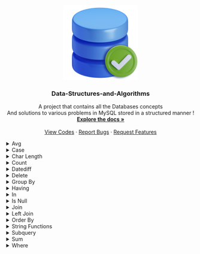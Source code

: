 ﻿<a name="readme-top"></a>

<!-- PROJECT LOGO -->
<br />
<div align="center">
  <a href="https://github.com/ankitguptamdp/Databases/">
    <img src="Resources/Images/Databases.png" alt="Logo" width="200" height="200">
  </a>

  <h3 align="center">Data-Structures-and-Algorithms</h3>

  <p align="center">
    A project that contains all the Databases concepts 
    <br />
    And solutions to various problems in MySQL stored in a structured manner !
    <br />
    <a href="https://github.com/ankitguptamdp/Databases/tree/main/Documents/"><strong>Explore the docs »</strong></a>
    <br />
    <br />
    <a href="https://github.com/ankitguptamdp/Databases/tree/main/Codes/">View Codes</a>
    ·
    <a href="mailto:ankitguptamdp@gmail.com">Report Bugs</a>
    ·
    <a href="mailto:ankitguptamdp@gmail.com">Request Features</a>
  </p>
</div>

<details>
<summary>Avg</summary>

| # | Problem | Solution | Difficulty | Status | Tags |
| --- | --- | --- | --- | --- | --- |
| 1211 | [1211. Queries Quality and Percentage](https://leetcode.com/problems/queries-quality-and-percentage/) | [MySQL](https://github.com/ankitguptamdp/Databases/blob/main/Codes/Avg/1211%20-%20Queries%20Quality%20and%20Percentage.sql) | Easy | Solved | Round, Avg, Group By |

</details>

<details>
<summary>Case</summary>

| # | Problem | Solution | Difficulty | Status | Tags |
| --- | --- | --- | --- | --- | --- |
| 0610 | [Triangle Judgement](https://leetcode.com/problems/triangle-judgement/) | [MySQL](https://github.com/ankitguptamdp/Databases/blob/main/Codes/Case/0610%20-%20Triangle%20Judgement.sql) | Easy | Solved | Case, When, Then, Else, End |

</details>

<details>
<summary>Char Length</summary>

| # | Problem | Solution | Difficulty | Status | Tags |
| --- | --- | --- | --- | --- | --- |
| 1683 | [Invalid Tweets](https://leetcode.com/problems/invalid-tweets/) | [MySQL](https://github.com/ankitguptamdp/Databases/blob/main/Codes/Char_Length/1683%20-%20Invalid%20Tweets.sql) | Easy | Solved | Char Length |

</details>

<details>
<summary>Count</summary>

| # | Problem | Solution | Difficulty | Status | Tags |
| --- | --- | --- | --- | --- | --- |
| 1729 | [Find Followers Count](https://leetcode.com/problems/find-followers-count/) | [MySQL](https://github.com/ankitguptamdp/Databases/blob/main/Codes/Count/1729%20-%20Find%20Followers%20Count.sql) | Easy | Solved | Count, Group By, Order By |
| 2356 | [Number of Unique Subjects Taught by Each Teacher](https://leetcode.com/problems/number-of-unique-subjects-taught-by-each-teacher/) | [MySQL](https://github.com/ankitguptamdp/Databases/blob/main/Codes/Count/2356%20-%20Number%20of%20Unique%20Subjects%20Taught%20by%20Each%20Teacher.sql) | Easy | Solved | Count, Distinct, Group By |

</details>

<details>
<summary>Datediff</summary>

| # | Problem | Solution | Difficulty | Status | Tags |
| --- | --- | --- | --- | --- | --- |
| 0197 | [Rising Temperature](https://leetcode.com/problems/rising-temperature/) | [MySQL](https://github.com/ankitguptamdp/Databases/blob/main/Codes/Datediff/0197%20-%20Rising%20Temperature.sql) | Easy | Solved | Left Join, Datediff, Where |

</details>

<details>
<summary>Delete</summary>

| # | Problem | Solution | Difficulty | Status | Tags |
| --- | --- | --- | --- | --- | --- |
| 0196 | [Delete Duplicate Emails](https://leetcode.com/problems/delete-duplicate-emails/) | [MySQL](https://github.com/ankitguptamdp/Databases/blob/main/Codes/Delete/0196%20-%20Delete%20Duplicate%20Emails.sql) | Easy | Solved | Delete, Where |

</details>

<details>
<summary>Group By</summary>

| # | Problem | Solution | Difficulty | Status | Tags |
| --- | --- | --- | --- | --- | --- |
| 0182 | [Duplicate Emails](https://leetcode.com/problems/duplicate-emails/) | [MySQL](https://github.com/ankitguptamdp/Databases/blob/main/Codes/Group%20By/0182%20-%20Duplicate%20Emails.sql) | Easy | Solved | Group By |

</details>

<details>
<summary>Having</summary>

| # | Problem | Solution | Difficulty | Status | Tags |
| --- | --- | --- | --- | --- | --- |
| 0596 | [Classes More Than 5 Students](https://leetcode.com/problems/classes-more-than-5-students/) | [MySQL](https://github.com/ankitguptamdp/Databases/blob/main/Codes/Having/0596%20-%20Classes%20More%20Than%205%20Students.sql) | Easy | Solved | Group By, Having, Count |

</details>

<details>
<summary>In</summary>

| # | Problem | Solution | Difficulty | Status | Tags |
| --- | --- | --- | --- | --- | --- |
| 0183 | [Customers Who Never Order](https://leetcode.com/problems/customers-who-never-order/) | [MySQL](https://github.com/ankitguptamdp/Databases/blob/main/Codes/In/0183%20-%20Customers%20Who%20Never%20Order.sql) | Easy | Solved | In |

</details>

<details>
<summary>Is Null</summary>

| # | Problem | Solution | Difficulty | Status | Tags |
| --- | --- | --- | --- | --- | --- |
| 0584 | [Find Customer Referee](https://leetcode.com/problems/find-customer-referee/) | [MySQL](https://github.com/ankitguptamdp/Databases/blob/main/Codes/Is%20Null/0584%20-%20Find%20Customer%20Referee.sql) | Easy | Solved | Is Null |

</details>

<details>
<summary>Join</summary>

| # | Problem | Solution | Difficulty | Status | Tags |
| --- | --- | --- | --- | --- | --- |
| 0570 | [Managers with at Least 5 Direct Reports](https://leetcode.com/problems/managers-with-at-least-5-direct-reports/) | [MySQL](https://github.com/ankitguptamdp/Databases/blob/main/Codes/Join/0570%20-%20Managers%20with%20at%20Least%205%20Direct%20Reports.sql) | Medium | Solved | Join, Temporary Table, Group By, Having, Count |
| 1075 | [Project Employees I](https://leetcode.com/problems/project-employees-i/) | [MySQL](https://github.com/ankitguptamdp/Databases/blob/main/Codes/Join/1075%20-%20Project%20Employees%20I.sql) | Easy | Solved | Round, Avg, Join, Group By |
| 1661 | [Average Time of Process per Machine](https://leetcode.com/problems/average-time-of-process-per-machine/) | [MySQL](https://github.com/ankitguptamdp/Databases/blob/main/Codes/Join/1661%20-%20Average%20Time%20of%20Process%20per%20Machine.sql) | Easy | Solved | Round, Avg, Join, Where, Group By |
| 1731 | [The Number of Employees Which Report to Each Employee](https://leetcode.com/problems/the-number-of-employees-which-report-to-each-employee/) | [MySQL](https://github.com/ankitguptamdp/Databases/blob/main/Codes/Join/1731%20-%20The%20Number%20of%20Employees%20Which%20Report%20to%20Each%20Employee.sql) | Easy | Solved | Count, Round, Join, Group By, Order By |

</details>

<details>
<summary>Left Join</summary>

| # | Problem | Solution | Difficulty | Status | Tags |
| --- | --- | --- | --- | --- | --- |
| 0175 | [Combine Two Tables](https://leetcode.com/problems/combine-two-tables/) | [MySQL](https://github.com/ankitguptamdp/Databases/blob/main/Codes/Left%20Join/0175%20-%20Combine%20Two%20Tables.sql) | Easy | Solved | Left Join |
| 0577 | [Employee Bonus](https://leetcode.com/problems/employee-bonus/) | [MySQL](https://github.com/ankitguptamdp/Databases/blob/main/Codes/Left%20Join/0577%20-%20Employee%20Bonus.sql) | Easy | Solved | Left Join, Where, Is Null |
| 1068 | [Product Sales Analysis I](https://leetcode.com/problems/product-sales-analysis-i/) | [MySQL](https://github.com/ankitguptamdp/Databases/blob/main/Codes/Left%20Join/1068%20-%20Product%20Sales%20Analysis%20I.sql) | Easy | Solved | Left Join |
| 1280 | [Students and Examinations](https://leetcode.com/problems/students-and-examinations/) | [MySQL](https://github.com/ankitguptamdp/Databases/blob/main/Codes/Left%20Join/1280%20-%20Students%20and%20Examinations.sql) | Easy | Solved | Count, Join, Left Join, Group By, Order By |
| 1378 | [Replace Employee ID With The Unique Identifier](https://leetcode.com/problems/replace-employee-id-with-the-unique-identifier/) | [MySQL](https://github.com/ankitguptamdp/Databases/blob/main/Codes/Left%20Join/1378%20-%20Replace%20Employee%20ID%20With%20The%20Unique%20Identifier.sql) | Easy | Solved | Left Join |
| 1581 | [Customer Who Visited but Did Not Make Any Transactions](https://leetcode.com/problems/customer-who-visited-but-did-not-make-any-transactions/) | [MySQL](https://github.com/ankitguptamdp/Databases/blob/main/Codes/Left%20Join/1581%20-%20Customer%20Who%20Visited%20but%20Did%20Not%20Make%20Any%20Transactions.sql) | Easy | Solved | Left Join |
| 1934 | [Confirmation Rate](https://leetcode.com/problems/confirmation-rate/) | [MySQL](https://github.com/ankitguptamdp/Databases/blob/main/Codes/Left%20Join/1934%20-%20Confirmation%20Rate.sql) | Medium | Solved | Round, Avg, If,Left Join, Group By |

</details>

<details>
<summary>Order By</summary>

| # | Problem | Solution | Difficulty | Status | Tags |
| --- | --- | --- | --- | --- | --- |
| 0620 | [Not Boring Movies](https://leetcode.com/problems/not-boring-movies/) | [MySQL](https://github.com/ankitguptamdp/Databases/blob/main/Codes/Order%20By/0620%20-%20Not%20Boring%20Movies.sql) | Easy | Solved | Order By, \%, !=  |

</details>

<details>
<summary>String Functions</summary>

| # | Problem | Solution | Difficulty | Status | Tags |
| --- | --- | --- | --- | --- | --- |
| 1667 | [Fix Names in a Table](https://leetcode.com/problems/fix-names-in-a-table/) | [MySQL](https://github.com/ankitguptamdp/Databases/blob/main/Codes/String%20Functions/1667%20-%20Fix%20Names%20in%20a%20Table.sql) | Easy | Solved | Concat, Upper, Substring, Lower, Order By |

</details>

<details>
<summary>Subquery</summary>

| # | Problem | Solution | Difficulty | Status | Tags |
| --- | --- | --- | --- | --- | --- |
| 0619 | [Biggest Single Number](https://leetcode.com/problems/biggest-single-number/) | [MySQL](https://github.com/ankitguptamdp/Databases/blob/main/Codes/Subquery/0619%20-%20Biggest%20Single%20Number.sql) | Easy | Solved | Max, Subquery, Group By, Having, Count |
| 1633 | [Percentage of Users Attended a Contest](https://leetcode.com/problems/percentage-of-users-attended-a-contest/) | [MySQL](https://github.com/ankitguptamdp/Databases/blob/main/Codes/Subquery/1633%20-%20Percentage%20of%20Users%20Attended%20a%20Contest.sql) | Easy | Solved | Round, Count, Subquery, Group By, Order By, Desc |

</details>

<details>
<summary>Sum</summary>

| # | Problem | Solution | Difficulty | Status | Tags |
| --- | --- | --- | --- | --- | --- |
| 1251 | [Average Selling Price](https://leetcode.com/problems/average-selling-price/) | [MySQL](https://github.com/ankitguptamdp/Databases/blob/main/Codes/Sum/1251%20-%20Average%20Selling%20Price.sql) | Easy | Solved | Round, Sum, Between, Group By |

</details>

<details>
<summary>Where</summary>

| # | Problem | Solution | Difficulty | Status | Tags |
| --- | --- | --- | --- | --- | --- |
| 0181 | [Employees Earning More Than Their Managers](https://leetcode.com/problems/employees-earning-more-than-their-managers/) | [MySQL](https://github.com/ankitguptamdp/Databases/blob/main/Codes/Where/0181%20-%20Employees%20Earning%20More%20Than%20Their%20Managers.sql) | Easy | Solved | Where |
| 0595 | [Big Countries](https://leetcode.com/problems/big-countries/) | [MySQL](https://github.com/ankitguptamdp/Databases/blob/main/Codes/Where/0595%20-%20Big%20Countries.sql) | Easy | Solved | Where, Or |
| 1148 | [Article Views I](https://leetcode.com/problems/article-views-i/) | [MySQL](https://github.com/ankitguptamdp/Databases/blob/main/Codes/Where/1148%20-%20Article%20Views%20I.sql) | Easy | Solved | Distinct, Where, Order By |
| 1757 | [Recyclable and Low Fat Products](https://leetcode.com/problems/recyclable-and-low-fat-products/) | [MySQL](https://github.com/ankitguptamdp/Databases/blob/main/Codes/Where/1757%20-%20Recyclable%20and%20Low%20Fat%20Products.sql) | Easy | Solved | Select, Where |

</details>

